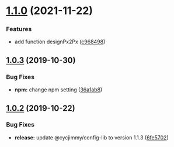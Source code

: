 # [1.1.0](https://github.com/cycjimmy/sass-lib/compare/v1.0.3...v1.1.0) (2021-11-22)


### Features

* add function designPx2Px ([c968498](https://github.com/cycjimmy/sass-lib/commit/c9684986bf050329a965c00fdd41d76add6d2fe4))

## [1.0.3](https://github.com/cycjimmy/sass-lib/compare/v1.0.2...v1.0.3) (2019-10-30)


### Bug Fixes

* **npm:** change npm setting ([36a1ab8](https://github.com/cycjimmy/sass-lib/commit/36a1ab849f11da66e29ce20b0ca316908945d476))

## [1.0.2](https://github.com/cycjimmy/sass-lib/compare/v1.0.1...v1.0.2) (2019-10-22)


### Bug Fixes

* **release:** update @cycjimmy/config-lib to version 1.1.3 ([6fe5702](https://github.com/cycjimmy/sass-lib/commit/6fe5702f1f2e2d7e1a6e8bfbdc7add3fb31606ca))
